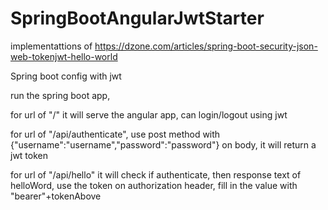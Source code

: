 # SpringBootAngularJwtStarter

implementattions of https://dzone.com/articles/spring-boot-security-json-web-tokenjwt-hello-world


Spring boot config with jwt

run the spring boot app, 

for url of "/" it will serve the angular app, can login/logout using jwt

for url of "/api/authenticate", use post method with {"username":"username","password":"password"} on body, it will return a jwt token

for url of "/api/hello" it will check if authenticate, then response text of helloWord, use the token on authorization header, fill in the value with "bearer"+tokenAbove








